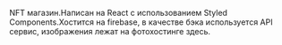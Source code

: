 NFT магазин.Написан на React с использованием Styled Components.Хостится на firebase, в качестве бэка используется API сервис, изображения лежат на фотохостинге здесь.
